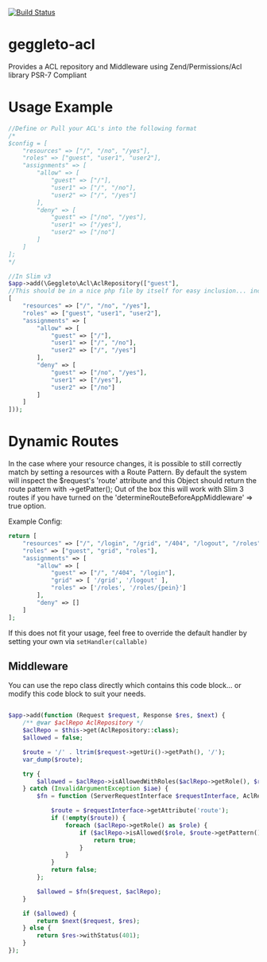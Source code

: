 [![Build Status](https://travis-ci.org/geggleto/geggleto-acl.svg)](https://travis-ci.org/geggleto/geggleto-acl)

# geggleto-acl
Provides a ACL repository and Middleware using Zend/Permissions/Acl library
PSR-7 Compliant

# Usage Example

```php
//Define or Pull your ACL's into the following format
/*
$config = [
    "resources" => ["/", "/no", "/yes"],
    "roles" => ["guest", "user1", "user2"],
    "assignments" => [
        "allow" => [
            "guest" => ["/"],
            "user1" => ["/", "/no"],
            "user2" => ["/", "/yes"]
        ],
        "deny" => [
            "guest" => ["/no", "/yes"],
            "user1" => ["/yes"],
            "user2" => ["/no"]
        ]
    ]
];
*/

//In Slim v3
$app->add(\Geggleto\Acl\AclRepository(["guest"], 
//This should be in a nice php file by itself for easy inclusion... include '/path/to/acl/definition.php'
[
    "resources" => ["/", "/no", "/yes"],
    "roles" => ["guest", "user1", "user2"],
    "assignments" => [
        "allow" => [
            "guest" => ["/"],
            "user1" => ["/", "/no"],
            "user2" => ["/", "/yes"]
        ],
        "deny" => [
            "guest" => ["/no", "/yes"],
            "user1" => ["/yes"],
            "user2" => ["/no"]
        ]
    ]
]));
```

# Dynamic Routes
In the case where your resource changes, it is possible to still correctly match by setting a resources with a Route Pattern.
By default the system will inspect the $request's 'route' attribute and this Object should return the route pattern with ->getPatter();
Out of the box this will work with Slim 3 routes if you have turned on the 'determineRouteBeforeAppMiddleware' => true option.

Example Config:
```php
return [
    "resources" => ["/", "/login", "/grid", "/404", "/logout", "/roles", "/roles/{pein}"],
    "roles" => ["guest", "grid", "roles"],
    "assignments" => [
        "allow" => [
            "guest" => ["/", "/404", "/login"],
            "grid" => [ '/grid', '/logout' ],
            "roles" => ['/roles', '/roles/{pein}']
        ],
        "deny" => []
    ]
];
```

If this does not fit your usage, feel free to override the default handler by setting your own via `setHandler(callable)`

## Middleware
You can use the repo class directly which contains this code block... or modify this code block to suit your needs.
```php

$app->add(function (Request $request, Response $res, $next) {
    /** @var $aclRepo AclRepository */
    $aclRepo = $this->get(AclRepository::class);
    $allowed = false;

    $route = '/' . ltrim($request->getUri()->getPath(), '/');
    var_dump($route);

    try {
        $allowed = $aclRepo->isAllowedWithRoles($aclRepo->getRole(), $route);
    } catch (InvalidArgumentException $iae) {
        $fn = function (ServerRequestInterface $requestInterface, AclRepository $aclRepo) {

            $route = $requestInterface->getAttribute('route');
            if (!empty($route)) {
                foreach ($aclRepo->getRole() as $role) {
                    if ($aclRepo->isAllowed($role, $route->getPattern())) {
                        return true;
                    }
                }
            }
            return false;
        };

        $allowed = $fn($request, $aclRepo);
    }

    if ($allowed) {
        return $next($request, $res);
    } else {
        return $res->withStatus(401);
    }
});
```
